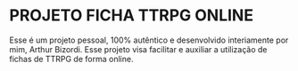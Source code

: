 # PROJETO FICHA TTRPG ONLINE

Esse é um projeto pessoal, 100% autêntico e desenvolvido interiamente por mim, Arthur Bizordi.
Esse projeto visa facilitar e auxiliar a utilização de fichas de TTRPG de forma online.
